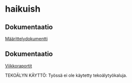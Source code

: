 # haikuish

## Dokumentaatio
[Määrittelydokumentti](./documentation/maarittelydokumentti.md)



## Dokumentaatio
[Viikkoraportit](./documentation/viikkoraportit)


TEKOÄLYN KÄYTTÖ: 
Työssä ei ole käytetty tekoälytyökaluja. 
